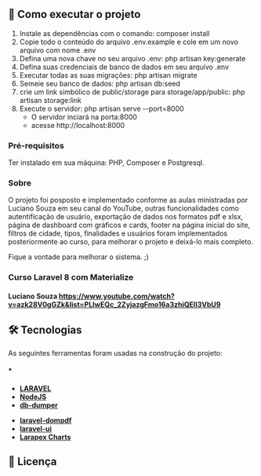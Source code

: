 ## 🚀 Como executar o projeto

1. Instale as dependências com o comando: composer install
2. Copie todo o conteúdo do arquivo .env.example e cole em um novo arquivo com nome .env
3. Defina uma nova chave no seu arquivo .env: php artisan key:generate
4. Defina suas credenciais de banco de dados em seu arquivo .env
5. Executar todas as suas migrações: php artisan migrate
6. Semeie seu banco de dados: php artisan db:seed
7. crie um link simbólico de public/storage para storage/app/public: php artisan storage:link
8. Execute o servidor: php artisan serve --port=8000 
    - O servidor inciará na porta:8000 
    - acesse http://localhost:8000

### Pré-requisitos
Ter instalado em sua máquina:
PHP, Composer e Postgresql.

### Sobre
O projeto foi posposto e implementado conforme as aulas ministradas por Luciano Souza em seu canal do YouTube, outras funcionalidades como autentificação de usuário, exportação de dados nos formatos pdf e xlsx, página de dashboard com gráficos e cards, footer na página inicial do site, filtros de cidade, tipos, finalidades e usuários foram implementados posteriormente ao curso, para melhorar o projeto e deixá-lo mais completo.

Fique a vontade para melhorar o sistema. ;)

### Curso Laravel 8 com Materialize

#### Luciano Souza https://www.youtube.com/watch?v=azk28V0gGZk&list=PLlwEQc_2ZyjazgFmo16a3zhiQEll3VbU9

## 🛠 Tecnologias

As seguintes ferramentas foram usadas na construção do projeto:

#### *
-   **[LARAVEL](https://laravel.com/)**
-   **[NodeJS](https://nodejs.org/en/)**
-   **[db-dumper](https://github.com/spatie/db-dumper)**
<!-- -   **[input-mask](https://github.com/RobinHerbots/Inputmask)** -->
-   **[laravel-dompdf](https://github.com/barryvdh/laravel-dompdf)**
-   **[laravel-ui](https://github.com/laravel/ui)**
-   **[Larapex Charts](https://github.com/ArielMejiaDev/larapex-charts)**

## 📝 Licença

